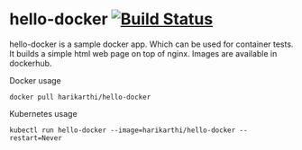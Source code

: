 # hello-docker [![Build Status](https://travis-ci.org/hariyaa/hello-docker.svg?branch=master)](https://travis-ci.org/hariyaa/hello-docker)

hello-docker is a sample docker app. Which can be used for container tests. It builds a simple html web page on top of nginx.
Images are available in dockerhub. 

Docker usage

```docker pull harikarthi/hello-docker```

Kubernetes usage

```kubectl run hello-docker --image=harikarthi/hello-docker --restart=Never```


